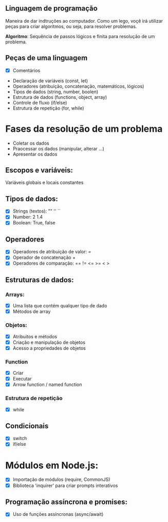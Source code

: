 ## Linguagem de programação

Maneira de dar indtruções ao computador.
Como um lego, voçê irá utilizar peças para criar algoritmos, ou seja, para resolver problemas.

**Algoritmo**: Sequência de passos lógicos e finita para resolução de um problema.

## Peças de uma linguagem

- [x] Comentários
- Declaração de variáveis (const, let)
- Operadores (atribuição, concatenação, matemáticos, lógicos)
- Tipos de dados (string, number, boolen)
- Estrutura de dados (functions, object, array)
- Controle de fluxo (if/else)
- Estrutura de repetição (for, while)

# Fases da resolução de um problema

- Coletar os dados
- Praocessar os dados (manipular, alterar ...)
- Apresentar os dados

## Escopos e variáveis:

Variáveis globais e locais
constantes

## Tipos de dados:

- [x] Strings (textos): "" '' ``
- [x] Number: 2 1.4
- [x] Boolean: True, false

## Operadores
- [x] Operadores de atribuição de valor: =
- [x] Operador de concatenação +
- [x] Operadores de comparação: == != <= >= < >

## Estruturas de dados:

### Arrays:

- [x] Uma lista que contém qualquer tipo de dado
- [x] Métodos de array

### Objetos:

- [x] Atribuitos e métodos
- [x] Criação e manipulação de objetos
- [x] Acesso a propriedades de objetos

### Function

- [x] Criar
- [x] Executar
- [x] Arrow function / named function

### Estrutura de repetição

- [x] while

## Condicionais

- [x] switch
- [x] if/else

# Módulos em Node.js:

- [x] Importação de módulos (require, CommonJS)
- [x] Biblioteca 'inquirer' para criar prompts interativos

## Programação assíncrona e promises:

- [x] Uso de funções assíncronas (async/await)
